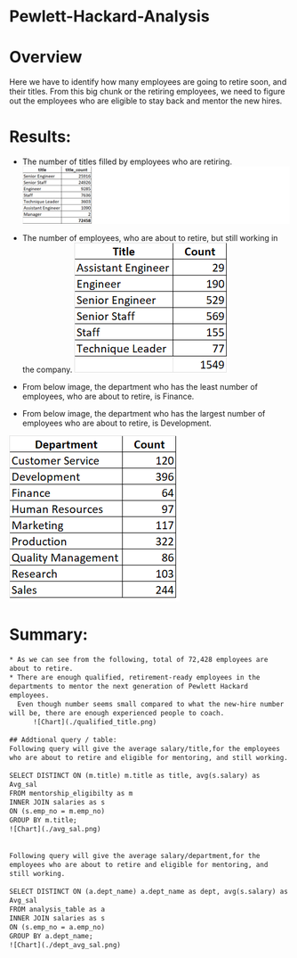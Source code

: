 # Pewlett-Hackard-Analysis
# Overview 
  Here we have to identify how many employees are going to retire soon, and their titles. From this big chunk or the retiring employees, we need to figure out the       employees who are eligible to stay back and mentor the new hires.

# Results: 
  * The number of titles filled by employees who are retiring.
  ![Chart](./title_count.png)
  
  * The number of employees, who are about to retire, but still working in the company.
  ![Chart](./current_title.png)
   
  * From below image, the department who has the least number of employees, who are about to retire, is Finance.
  * From below image, the department who has the largest number of employees who are about to retire, is Development.
  
  ![Chart](./retire_count_dept.png)
 
# Summary: 
	* As we can see from the following, total of 72,428 employees are about to retire. 
  	* There are enough qualified, retirement-ready employees in the departments to mentor the next generation of Pewlett Hackard employees.
	  Even though number seems small compared to what the new-hire number will be, there are enough experienced people to coach.
          ![Chart](./qualified_title.png)

	## Addtional query / table:
	Following query will give the average salary/title,for the employees who are about to retire and eligible for mentoring, and still working.
	 
	SELECT DISTINCT ON (m.title) m.title as title, avg(s.salary) as Avg_sal
	FROM mentorship_eligibilty as m
	INNER JOIN salaries as s
	ON (s.emp_no = m.emp_no)
	GROUP BY m.title;
	![Chart](./avg_sal.png)
	
	
	Following query will give the average salary/department,for the employees who are about to retire and eligible for mentoring, and still working.
	
	SELECT DISTINCT ON (a.dept_name) a.dept_name as dept, avg(s.salary) as Avg_sal
	FROM analysis_table as a
	INNER JOIN salaries as s
	ON (s.emp_no = a.emp_no)
	GROUP BY a.dept_name;
	![Chart](./dept_avg_sal.png)
